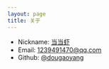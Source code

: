 ```yaml
---
layout: page
title: 关于
---
```


- Nickname: [当当虾](https://codeeper.com)
- Email: 1239491470@qq.com
- Github: [@dougaoyang](https://github.com/dougaoyang)
